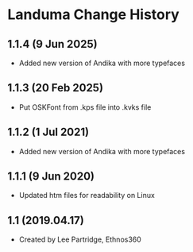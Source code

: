Landuma Change History
=======================

1.1.4 (9 Jun 2025)
------------------
* Added new version of Andika with more typefaces

1.1.3 (20 Feb 2025)
------------------
* Put OSKFont from .kps file into .kvks file

1.1.2 (1 Jul 2021)
-------------------
* Added new version of Andika with more typefaces

1.1.1 (9 Jun 2020)
-------------------
* Updated htm files for readability on Linux

1.1 (2019.04.17)
-------------------
* Created by Lee Partridge, Ethnos360


